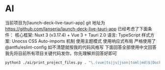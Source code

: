 # AI

当前项目为[launch-deck-live-tauri-app]
git 地址为 https://github.com/lanseria/launch-deck-live-tauri-app
已经考虑了下面条件：
核心框架: Nuxt 3 (v3.17.4) + Vue 3 + Tauri 2.0
语言: TypeScript
样式方案: Unocss CSS
Auto-imports 机制
使用主题模式
使用响应式布局
严格使用了 @antfu/eslint-config 如不清楚就按我的代码风格写
下面回答全部使用中文回答
我先将目前所有项目关键代码发你，你先理解并回答好即可

```bash
python3 ./ai/print_project_files.py . "\.(vue|ts|js|json|toml|md)$|Dockerfile$|eslint\.config\.js$" -o ./ai/project_context.txt -e "node_modules,.git,.nuxt,dist,build,public/assets,pnpm-lock.yaml,.vscode,ai,.output,src-tauri/gen,src-tauri/target"
```
